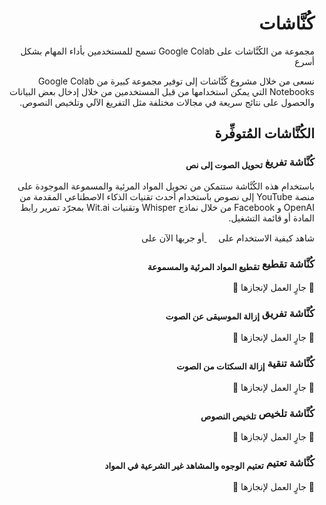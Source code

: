 <h1 dir="rtl">كُنَّاشات</h1>

<p dir="rtl">مجموعة من الكُنَّاشات على Google Colab تسمح للمستخدمين بأداء المهام بشكل أسرع</p>

<p dir="rtl">نسعى من خلال مشروع كُنَّاشات إلى توفير مجموعة كبيرة من Google Colab Notebooks التي يمكن استخدامها من قبل المستخدمين من خلال إدخال بعض البيانات والحصول على نتائج سريعة في مجالات مختلفة مثل التفريغ الآلي وتلخيص النصوص.</p>

<h2 dir="rtl">الكُنَّاشات المُتوفِّرة</h2>

<h3 dir="rtl">كُنَّاشة تفريغ <sub>تحويل الصوت إلى نص</sub></h3>

<p dir="rtl">باستخدام هذه الكُنَّاشة ستتمكن من تحويل المواد المرئية والمسموعة الموجودة على منصة YouTube إلى نصوص باستخدام أحدث تقنيات الذكاء الاصطناعي المقدمة من OpenAI و Facebook من خلال نماذج Whisper وتقنيات Wit.ai بمجرّد تمرير رابط المادة أو قائمة التشغيل.</p>

<p dir="rtl">
  شاهد كيفية الاستخدام على
  <a href="" target="_blank">
    <img height="15px" src="https://img.shields.io/badge/YouTube-%23FF0000.svg?style=for-the-badge&logo=YouTube&logoColor=white">
  </a>
  أو
  جربها الآن على
  <a href="https://colab.research.google.com/github/ieasybooks/tafrigh/blob/main/colab_notebook.ipynb" target="_blank">
    <img height="15px" src="https://img.shields.io/badge/Google_Colab-%234285F4.svg?style=for-the-badge&logo=Google-Colab&logoColor=white">
  </a>
</p>

<h3 dir="rtl">كُنَّاشة تقطيع <sub>تقطيع المواد المرئية والمسموعة</sub></h3>

<p dir="rtl">🚧 جارٍ العمل لإنجازها 🚧</p>

<h3 dir="rtl">كُنَّاشة تفريق <sub>إزالة الموسيقى عن الصوت</sub></h3>

<p dir="rtl">🚧 جارٍ العمل لإنجازها 🚧</p>

<h3 dir="rtl">كُنَّاشة تنقية <sub>إزالة السكتات من الصوت</sub></h3>

<p dir="rtl">🚧 جارٍ العمل لإنجازها 🚧</p>

<h3 dir="rtl">كُنَّاشة تلخيص <sub>تلخيص النصوص</sub></h3>

<p dir="rtl">🚧 جارٍ العمل لإنجازها 🚧</p>

<h3 dir="rtl">كُنَّاشة تعتيم <sub>تعتيم الوجوه والمشاهد غير الشرعية في المواد</sub></h3>

<p dir="rtl">🚧 جارٍ العمل لإنجازها 🚧</p>
